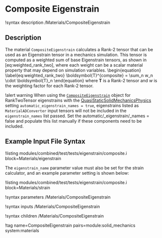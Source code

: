 # Composite Eigenstrain

!syntax description /Materials/CompositeEigenstrain

## Description

The material `CompositeEigenstrain` calculates a Rank-2 tensor that can be used as an Eigenstrain
tensor in a mechanics simulation.  This tensor is computed as a weighted sum of base Eigenstrain
tensors, as shown in [eq:weighted_rank_two], where each weight can be a scalar material property that
may depend on simulation variables.
\begin{equation}
  \label{eq:weighted_rank_two}
  \boldsymbol{T}^{composite} = \sum_n w_n \cdot \boldsymbol{T}_n
\end{equation}
where $\boldsymbol{T}$ is a Rank-2 tensor and $w$ is the weighting factor for each Rank-2 tensor.


!alert warning When using the [`CompositeEigenstrain`](CompositeEigenstrain.md)
object for RankTwoTensor eigenstrains with the
[QuasiStaticSolidMechanicsPhysics](SolidMechanics/QuasiStatic/index.md) setting
`automatic_eigenstrain_names = true`, eigenstrains listed as `MaterialADConverter`
input tensors will not be included in the `eigenstrain_names` list passed. Set
the automatic/_eigenstrain/_names = false and populate this list manually if
these components need to be included.

## Example Input File Syntax

!listing modules/combined/test/tests/eigenstrain/composite.i block=Materials/eigenstrain

The `eigenstrain_name` parameter value must also be set for the strain calculator, and an example
parameter setting is shown below:

!listing modules/combined/test/tests/eigenstrain/composite.i block=Materials/strain

!syntax parameters /Materials/CompositeEigenstrain

!syntax inputs /Materials/CompositeEigenstrain

!syntax children /Materials/CompositeEigenstrain

!tag name=CompositeEigenstrain pairs=module:solid_mechanics system:materials
